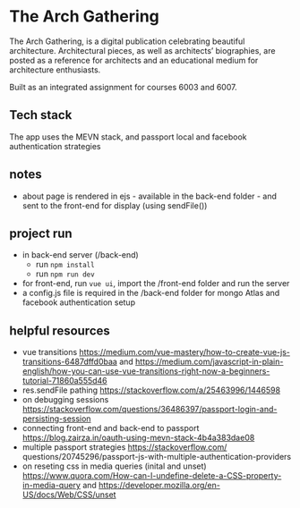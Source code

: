 # The Arch Gathering

The Arch Gathering, is a digital publication celebrating beautiful architecture. Architectural pieces, as well as architects’ biographies, are posted as a reference for architects and an educational medium for architecture enthusiasts. 

Built as an integrated assignment for courses 6003 and 6007.

## Tech stack
The app uses the MEVN stack, and passport local and facebook authentication strategies

## notes
* about page is rendered in ejs - available in the back-end folder - and sent to the front-end for display (using sendFile())

## project run
* in back-end server (/back-end)
    * run ```npm install``` 
    * run ```npm run dev```
* for front-end, run ```vue ui```, import the /front-end folder and run the server
* a config.js file is required in the /back-end folder for mongo Atlas and facebook authentication setup 

## helpful resources
* vue transitions https://medium.com/vue-mastery/how-to-create-vue-js-transitions-6487dffd0baa and https://medium.com/javascript-in-plain-english/how-you-can-use-vue-transitions-right-now-a-beginners-tutorial-71860a555d46
* res.sendFile pathing https://stackoverflow.com/a/25463996/1446598
* on debugging sessions https://stackoverflow.com/questions/36486397/passport-login-and-persisting-session
* connecting front-end and back-end to passport https://blog.zairza.in/oauth-using-mevn-stack-4b4a383dae08
* multiple passport strategies https://stackoverflow.com/ questions/20745296/passport-js-with-multiple-authentication-providers
* on reseting css in media queries (inital and unset) https://www.quora.com/How-can-I-undefine-delete-a-CSS-property-in-media-query and https://developer.mozilla.org/en-US/docs/Web/CSS/unset